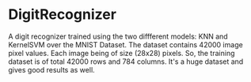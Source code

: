 # DigitRecognizer

A digit recognizer trained using the two diffferent models: KNN and KernelSVM over the MNIST Dataset. The dataset contains 42000 image pixel values. Each image being of size (28x28) pixels.
So, the training dataset is of total 42000 rows and 784 columns. It's a huge dataset and gives good results as well.
